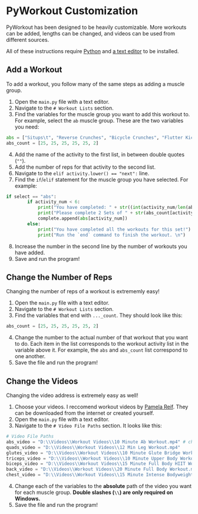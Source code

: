 # PyWorkout Customization 

PyWorkout has been designed to be heavily customizable. More workouts can be added, lengths can be changed, and videos can be used from different sources.

All of these instructions require [Python](https://www.python.org/downloads/) and [a text editor](https://code.visualstudio.com/) to be installed. 

## Add a Workout

To add a workout, you follow many of the same steps as adding a muscle group. 

1. Open the `main.py` file with a text editor.
2. Navigate to the `# Workout Lists` section.
3. Find the variables for the muscle group you want to add this workout to. For example, select the `ab` muscle group. These are the two variables you need:
```python
abs = ["Situps\t", "Reverse Crunches", "Bicycle Crunches", "Flutter Kicks", "Leg Raises\t", "Elbow Planks\t"]
abs_count = [25, 25, 25, 25, 25, 2]
```
4. Add the name of the activity to the first list, in between double quotes (`""`). 
5. Add the number of reps for that activity to the second list. 
6. Navigate to the `elif activity.lower() == "next":` line. 
7. Find the `if`/`elif` statement for the muscle group you have selected. For example:
```python
if select == "abs":
        if activity_num < 6:
            print("You have completed: " + str((int(activity_num/len(abs_count)*100))) + "%")
            print("Please complete 2 Sets of " + str(abs_count[activity_num]) + " Reps of " + str(abs[activity_num]) + "\n")
            complete.append(abs[activity_num])
        else:
            print("You have completed all the workouts for this set!")
            print("Run the `end` command to finish the workout. \n")
```
8. Increase the number in the second line by the number of workouts you have added. 
9. Save and run the program!

## Change the Number of Reps

Changing the number of reps of a workout is extrememly easy!

1. Open the `main.py` file with a text editor.
2. Navigate to the `# Workout Lists` section.
3. Find the variables that end with `..._count`. They should look like this:
```python
abs_count = [25, 25, 25, 25, 25, 2]
```
4. Change the number to the actual number of that workout that you want to do. Each item in the list corresponds to the workout activity list in the variable above it. For example, the `abs` and `abs_count` list correspond to one another.
5. Save the file and run the program!

## Change the Videos

Changing the video address is extremely easy as well! 

1. Choose your videos. I reccomend workout videos by [Pamela Reif](https://www.youtube.com/channel/UChVRfsT_ASBZk10o0An7Ucg). They can be downloaded from the internet or created yourself.
2. Open the `main.py` file with a text editor.
3. Navigate to the `# Video File Paths` section. It looks like this:
```python
# Video File Paths
abs_video = "D:\\Videos\\Workout Videos\\10 Minute Ab Workout.mp4" # change these to personal video path
quads_video = "D:\\Videos\\Workout Videos\\12 Min Leg Workout.mp4"
glutes_video = "D:\\Videos\\Workout Videos\\10 Minute Glute Bridge Workout.mp4"
triceps_video = "D:\\Videos\\Workout Videos\\10 Minute Upper Body Workout.mp4"
biceps_video = "D:\\Videos\\Workout Videos\\15 Minute Full Body HIIT Workout.mp4"
back_video = "D:\\Videos\\Workout Videos\\20 Minute Full Body Workout.mp4"
chest_video = "D:\\Videos\\Workout Videos\\15 Minute Intense Bodyweight Workout.mp4"
```
4. Change each of the variables to the **absolute** path of the video you want for each muscle group. **Double slashes (`\\`) are only required on Windows.**
5. Save the file and run the program!
